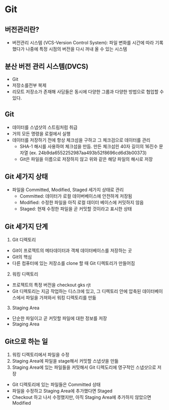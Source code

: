 Git
========
버전관리란?
----------
- 버전관리 시스템 (VCS-Version Control System): 파일 변화를 시간에 따라 기록했다가 나중에 특정 시점의 버전을 다시 꺼내 올 수 있는 시스템

분산 버전 관리 시스템(DVCS)
--------------------------
- Git
- 저장소를전부 복제
- 리모트 저장소가 존재해 사담들은 동시에 다양한 그룹과 다양한 방법으로 협업할 수 있다.

Git
----
- 데이터를 스냅샷의 스트림처럼 취급
- 거의 모든 명령을 로컬에서 실행
- 데이터를 저장하기 전에 항상 체크섬을 구하고 그 체크검으로 데이터를 관리
  - SHA-1 해시를 사용하여 체크섬을 만듬. 만든 체크섬읜 40자 길이의 16진수 문자열 (ex. 24b9da6552252987aa493b52f8696cd6d3b00373)
  - Git은 파일을 이름으로 저장하지 않고 위와 같은 해당 파일의 해시로 저장

Git 세가지 상태
----------------
- 파일을 Committed, Modified, Staged 세가지 상태로 관리
  - Committed: 데이터가 로컬 데이버베이스에 안전하게 저장됨
  - Modified: 수정한 파일을 아직 로컬 데이터 베이스에 커밋하지 않음
  - Staged: 현재 수정한 파일을 곧 커밋할 것이라고 표시한 상태

Git 세가지 단계
-------------------
1. Git 디렉토리
- Git이 프로젝트의 메타데이터과 객체 데이터베이스를 저장하는 곳
- Git의 핵심
- 다른 컴퓨터에 있는 저장소를 clone 할 때 Git 디렉토리가 만들어짐

2. 워킹 디렉토리
- 프로젝트의 특정 버전을 checkout  gks rjt
- Git 디렉토리는 지금 작업하는 디스크에 있고, 그 디렉토리 안에 압축된 데이터베이스에서 파일을 가져와서 워킹 디렉토리를 만듦

3. Staging Area
- 단순한 파일이고 곧 커밋할 파일에 대한 정보를 저장
- Staging Area

Git으로 하는 일
---------------
1. 워킹 디렉토리에서 파일을 수정
2. Staging Area에 파일을 stage해서 커밋할 스냅샷을 만듦
3. Staging Area에 있는 파일들을 커밋해서 Git 디렉도리에 영구적인 스냅샷으로 저장

- Git 디렉토리에 있는 파일들은 Committed 상태
- 파일을 수정하고 Staging Area에 추가했다면 Staged
- Checkout 하고 나서 수정했지만, 아직 Staging Area에 추가하지 않았으면 Modified